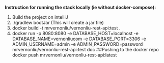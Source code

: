 **Instruction for running the stack locally (ie without docker-compose):**
1. Build the project on intelliJ
2. ./gradlew bootJar (This will create a jar file)
3. docker build -t mrvernonliu/vernonliu-rest-api:test .
4. docker run -p 8080:8080 -e DATABASE_HOST=localhost -e DATABASE_NAME=vernonliucom -e DATABASE_PORT=3306 -e ADMIN_USERNAME=admin -e ADMIN_PASSWORD=password mrvernonliu/vernonliu-rest-api:test
doc
##Pushing to the docker repo
docker push mrvernonliu/vernonliu-rest-api:latest
